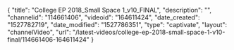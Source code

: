 {
    "title": "College EP 2018_Small Space 1_v10_FINAL",
    "description": "",
    "channelid": "114661406",
    "videoid": "164611424",
    "date_created": "1527782719",
    "date_modified": "1527786351",
    "type": "captivate",
    "layout": "channelVideo",
    "url": "\/latest-videos\/college-ep-2018-small-space-1-v10-final\/114661406-164611424"
}